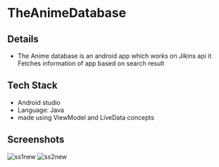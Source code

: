 # TheAnimeDatabase

## Details
- The Anime database is an android app which works on Jikins api it Fetches information of app based on search result

## Tech Stack
- Android studio 
- Language: Java
- made using ViewModel and LiveData concepts

## Screenshots
![ss1new](https://user-images.githubusercontent.com/55027190/144417632-32d45ee2-5dbe-4722-9f4a-846b29e6535b.png)
![ss2new](https://user-images.githubusercontent.com/55027190/144417744-a3b93acc-08b9-4a59-9120-d50c644f9e80.png)
